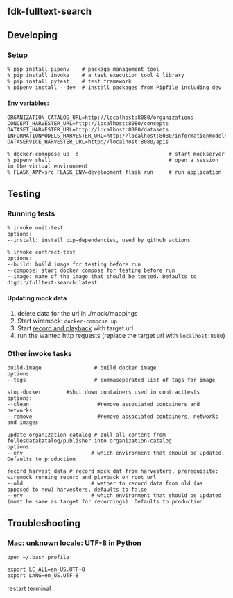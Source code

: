 fdk-fulltext-search
---------------------

## Developing
### Setup
```
% pip install pipenv    # package management tool
% pip install invoke    # a task execution tool & library
% pip install pytest    # test framework
% pipenv install --dev  # install packages from Pipfile including dev
```

#### Env variables:
```
ORGANIZATION_CATALOG_URL=http://localhost:8080/organizations
CONCEPT_HARVESTER_URL=http://localhost:8080/concepts
DATASET_HARVESTER_URL=http://localhost:8080/datasets
INFORMATIONMODELS_HARVESTER_URL=http://localhost:8080/informationmodels
DATASERVICE_HARVESTER_URL=http://localhost:8080/apis
```

```
% docker-comopose up -d                             # start mockserver
% pipenv shell                                      # open a session in the virtual environment
% FLASK_APP=src FLASK_ENV=development flask run     # run application
```
## Testing
### Running tests
```
% invoke unit-test
options:
--install: install pip-dependencies, used by github actions
```
```
% invoke contract-test 
options:
--build: build image for testing before run
--compose: start docker compose for testing before run
--image: name of the image that should be tested. Defaults to digdir/fulltext-search:latest
```
#### Updating mock data
1. delete data for the url in ./mock/mappings
2. Start wiremock: `docker-compose up` 
3. Start [record and playback](http://wiremock.org/docs/record-playback/) with target url 
4. run the wanted http requests (replace the target url with `localhost:8080`) 

### Other invoke tasks
```
build-image                 # build docker image
options:
--tags                      # commaseperated list of tags for image        
```

```
stop-docker        #shut down containers used in contracttests
options:
--clean                      #remove associated containers and networks
--remove                     #remove associated containers, networks and images   
```
 
``` 
update-organization-catalog # pull all content from fellesdatakatalog/publisher into organization-catalog
options:
--env                      # which environment that should be updated. Defaults to production  
```

```
record_harvest_data # record mock_dat from harvesters, prerequisite: wiremock running record and playback on root url
--old                      # wether to record data from old (as opposed to new) harvesters, defaults to false 
--env                      # which environment that should be updated (must be same as target for recordings). Defaults to production  
```

## Troubleshooting
### Mac: unknown locale: UTF-8 in Python
`open ~/.bash_profile:`

```
export LC_ALL=en_US.UTF-8
export LANG=en_US.UTF-8
```
restart terminal